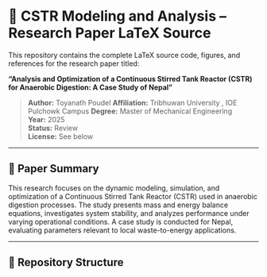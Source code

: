 # 🧪 CSTR Modeling and Analysis – Research Paper LaTeX Source

This repository contains the complete LaTeX source code, figures, and references for the research paper titled:

**“Analysis and Optimization of a Continuous Stirred Tank Reactor (CSTR) for Anaerobic Digestion: A Case Study of Nepal”**

> **Author:** Toyanath Poudel 
> **Affiliation:** Tribhuwan University , IOE Pulchowk Campus 
> **Degree:** Master of Mechanical Engineering  
> **Year:** 2025  
> **Status:** Review  
> **License:** See below

---

## 📖 Paper Summary

This research focuses on the dynamic modeling, simulation, and optimization of a Continuous Stirred Tank Reactor (CSTR) used in anaerobic digestion processes. The study presents mass and energy balance equations, investigates system stability, and analyzes performance under varying operational conditions. A case study is conducted for Nepal, evaluating parameters relevant to local waste-to-energy applications.

---

## 📁 Repository Structure

